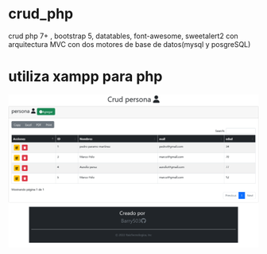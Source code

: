 # crud_php
crud php 7+ , bootstrap 5, datatables, font-awesome, sweetalert2 con arquitectura MVC con dos motores de base de datos(mysql y posgreSQL)


# utiliza xampp para php

![vista previa](files/img/view.png)

